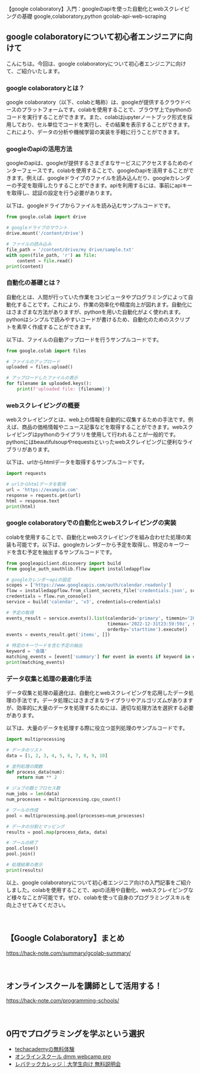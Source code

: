 【google colaboratory】入門：googleのapiを使った自動化とwebスクレイピングの基礎
google,colaboratory,python
gcolab-api-web-scraping

## google colaboratoryについて初心者エンジニアに向けて

こんにちは。今回は、google colaboratoryについて初心者エンジニアに向けて、ご紹介いたします。

### google colaboratoryとは？

google colaboratory（以下、colabと略称）は、googleが提供するクラウドベースのプラットフォームです。colabを使用することで、ブラウザ上でpythonのコードを実行することができます。また、colabはjupyterノートブック形式を採用しており、セル単位でコードを実行し、その結果を表示することができます。これにより、データの分析や機械学習の実装を手軽に行うことができます。

### googleのapiの活用方法

googleのapiは、googleが提供するさまざまなサービスにアクセスするためのインターフェースです。colabを使用することで、googleのapiを活用することができます。例えば、googleドライブのファイルを読み込んだり、googleカレンダーの予定を取得したりすることができます。apiを利用するには、事前にapiキーを取得し、認証の設定を行う必要があります。

以下は、googleドライブからファイルを読み込むサンプルコードです。

```python
from google.colab import drive

# googleドライブのマウント
drive.mount('/content/drive')

# ファイルの読み込み
file_path = '/content/drive/my drive/sample.txt'
with open(file_path, 'r') as file:
    content = file.read()
print(content)
```

### 自動化の基礎とは？

自動化とは、人間が行っていた作業をコンピュータやプログラミングによって自動化することです。これにより、作業の効率化や精度向上が図れます。自動化にはさまざまな方法がありますが、pythonを用いた自動化がよく使われます。pythonはシンプルで読みやすいコードが書けるため、自動化のためのスクリプトを素早く作成することができます。

以下は、ファイルの自動アップロードを行うサンプルコードです。

```python
from google.colab import files

# ファイルのアップロード
uploaded = files.upload()

# アップロードしたファイルの表示
for filename in uploaded.keys():
    print(f'uploaded file: {filename}')
```

### webスクレイピングの概要

webスクレイピングとは、web上の情報を自動的に収集するための手法です。例えば、商品の価格情報やニュース記事などを取得することができます。webスクレイピングはpythonのライブラリを使用して行われることが一般的です。pythonにはbeautifulsoupやrequestsといったwebスクレイピングに便利なライブラリがあります。

以下は、urlからhtmlデータを取得するサンプルコードです。

```python
import requests

# urlからhtmlデータを取得
url = 'https://example.com'
response = requests.get(url)
html = response.text
print(html)
```

### google colaboratoryでの自動化とwebスクレイピングの実装

colabを使用することで、自動化とwebスクレイピングを組み合わせた処理の実装も可能です。以下は、googleカレンダーから予定を取得し、特定のキーワードを含む予定を抽出するサンプルコードです。

```python
from googleapiclient.discovery import build
from google_auth_oauthlib.flow import installedappflow

# googleカレンダーapiの設定
scopes = ['https://www.googleapis.com/auth/calendar.readonly']
flow = installedappflow.from_client_secrets_file('credentials.json', scopes)
credentials = flow.run_console()
service = build('calendar', 'v3', credentials=credentials)

# 予定の取得
events_result = service.events().list(calendarid='primary', timemin='2022-01-01t00:00:00z',
                                      timemax='2022-12-31t23:59:59z', singleevents=true,
                                      orderby='starttime').execute()
events = events_result.get('items', [])

# 特定のキーワードを含む予定の抽出
keyword = '会議'
matching_events = [event['summary'] for event in events if keyword in event['summary']]
print(matching_events)
```

### データ収集と処理の最適化手法

データ収集と処理の最適化は、自動化とwebスクレイピングを応用したデータ処理の手法です。データ処理にはさまざまなライブラリやアルゴリズムがありますが、効率的に大量のデータを処理するためには、適切な処理方法を選択する必要があります。

以下は、大量のデータを処理する際に役立つ並列処理のサンプルコードです。

```python
import multiprocessing

# データのリスト
data = [1, 2, 3, 4, 5, 6, 7, 8, 9, 10]

# 並列処理の関数
def process_data(num):
    return num ** 2

# ジョブの数とプロセス数
num_jobs = len(data)
num_processes = multiprocessing.cpu_count()

# プールの作成
pool = multiprocessing.pool(processes=num_processes)

# データの分割とマッピング
results = pool.map(process_data, data)

# プールの終了
pool.close()
pool.join()

# 処理結果の表示
print(results)
```

以上、google colaboratoryについて初心者エンジニア向けの入門記事をご紹介しました。colabを使用することで、apiの活用や自動化、webスクレイピングなど様々なことが可能です。ぜひ、colabを使って自身のプログラミングスキルを向上させてみてください。

　

## 【Google Colaboratory】まとめ
https://hack-note.com/summary/gcolab-summary/

　

## オンラインスクールを講師として活用する！
https://hack-note.com/programming-schools/

　

## 0円でプログラミングを学ぶという選択
- [techacademyの無料体験](//af.moshimo.com/af/c/click?a_id=2612475&amp;p_id=1555&amp;pc_id=2816&amp;pl_id=22706&amp;url=https%3a%2f%2ftechacademy.jp%2fhtmlcss-trial%3futm_source%3dmoshimo%26utm_medium%3daffiliate%26utm_campaign%3dtextad)
- [オンラインスクール dmm webcamp pro](//af.moshimo.com/af/c/click?a_id=2612482&amp;p_id=1363&amp;pc_id=2297&amp;pl_id=39999&amp;guid=on)
- [レバテックカレッジ｜大学生向け 無料説明会](//af.moshimo.com/af/c/click?a_id=4071793&p_id=3198&pc_id=7488&pl_id=41848)

